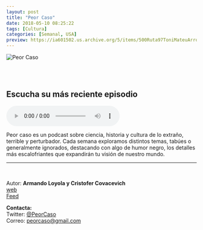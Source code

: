 ```yaml
---
layout: post
title: "Peor Caso"
date: 2018-05-10 08:25:22
tags: [Cultura]
categories: [Semanal, USA]
preview: https://ia601502.us.archive.org/5/items/500Ruta97ToniMateuArrom/Pclogo300-ArmandoLoyola.jpg
---
```


![Peor Caso](https://ia601502.us.archive.org/5/items/500Ruta97ToniMateuArrom/Pclogo500-ArmandoLoyola.jpg)

<br/>
<br/>

## Escucha su más reciente episodio

<!--reproductor-feed=http://peorcaso.podbean.com/feed/-->
<!--reproductor-start-->
<audio id="audio" preload="auto" controls="" src="https://mcdn.podbean.com/mf/web/xh92cc/PCE59_-_Miedo.mp3"></audio>
<!--reproductor-end-->

Peor caso es un podcast sobre ciencia, historia y cultura de lo extraño, terrible y perturbador. Cada semana exploramos distintos temas, tabúes o generalmente ignorados, destacando con algo de humor negro, los detalles más escalofriantes que expandirán tu visión de nuestro mundo.  

_ _ _

<br>

Autor: **Armando Loyola y Cristofer Covacevich**  
[web](http://www.peorcaso.com)  
[Feed](http://peorcaso.podbean.com/feed/)  



**Contacta:**  
Twitter: [@PeorCaso](https://twitter.com/PeorCaso)  
Correo: [peorcaso@gmail.com](mailto:peorcaso@gmail.com)  
